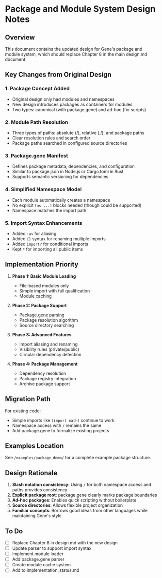 # Package and Module System Design Notes

## Overview

This document contains the updated design for Gene's package and module system, which should replace Chapter 8 in the main design.md document.

## Key Changes from Original Design

### 1. Package Concept Added
- Original design only had modules and namespaces
- New design introduces packages as containers for modules
- Two types: canonical (with package.gene) and ad-hoc (for scripts)

### 2. Module Path Resolution
- Three types of paths: absolute (/), relative (./), and package paths
- Clear resolution rules and search order
- Package paths searched in configured source directories

### 3. Package.gene Manifest
- Defines package metadata, dependencies, and configuration
- Similar to package.json in Node.js or Cargo.toml in Rust
- Supports semantic versioning for dependencies

### 4. Simplified Namespace Model
- Each module automatically creates a namespace
- No explicit `(ns ...)` blocks needed (though could be supported)
- Namespace matches the import path

### 5. Import Syntax Enhancements
- Added `:as` for aliasing
- Added `{}` syntax for renaming multiple imports
- Added `import?` for conditional imports
- Kept `*` for importing all public items

## Implementation Priority

1. **Phase 1: Basic Module Loading**
   - File-based modules only
   - Simple import with full qualification
   - Module caching

2. **Phase 2: Package Support**
   - Package.gene parsing
   - Package resolution algorithm
   - Source directory searching

3. **Phase 3: Advanced Features**
   - Import aliasing and renaming
   - Visibility rules (private/public)
   - Circular dependency detection

4. **Phase 4: Package Management**
   - Dependency resolution
   - Package registry integration
   - Archive package support

## Migration Path

For existing code:
- Simple imports like `(import math)` continue to work
- Namespace access with `/` remains the same
- Add package.gene to formalize existing projects

## Examples Location

See `/examples/package_demo/` for a complete example package structure.

## Design Rationale

1. **Slash notation consistency**: Using `/` for both namespace access and paths provides consistency
2. **Explicit package root**: package.gene clearly marks package boundaries
3. **Ad-hoc packages**: Enables quick scripting without boilerplate
4. **Source directories**: Allows flexible project organization
5. **Familiar concepts**: Borrows good ideas from other languages while maintaining Gene's style

## To Do

- [ ] Replace Chapter 8 in design.md with the new design
- [ ] Update parser to support import syntax
- [ ] Implement module loader
- [ ] Add package.gene parser
- [ ] Create module cache system
- [ ] Add to implementation_status.md
